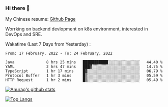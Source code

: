 ### Hi there 👋

My Chinese resume: [Github Page](https://spencercjh.github.io/resume/)

Worrking on backend devlopment on k8s environment, interested in DevOps and SRE.

Wakatime (Last 7 Days from Yesterday) :

<!--START_SECTION:waka-->
```text
From: 17 February, 2022 - To: 24 February, 2022

Java              8 hrs 25 mins   ███████████░░░░░░░░░░░░░░   44.40 % 
YAML              2 hrs 47 mins   ███▓░░░░░░░░░░░░░░░░░░░░░   14.75 % 
TypeScript        1 hr 17 mins    █▓░░░░░░░░░░░░░░░░░░░░░░░   06.79 % 
Protocol Buffer   1 hr 3 mins     █▒░░░░░░░░░░░░░░░░░░░░░░░   05.59 % 
HTTP Request      1 hr 2 mins     █▒░░░░░░░░░░░░░░░░░░░░░░░   05.49 % 
```
<!--END_SECTION:waka-->

[![Anurag's github stats](https://github-readme-stats.vercel.app/api?username=spencercjh&theme=tokyonight&show_icons=true)](https://github.com/anuraghazra/github-readme-stats)

[![Top Langs](https://github-readme-stats.vercel.app/api/top-langs/?username=spencercjh&layout=compact&theme=tokyonight)](https://github.com/anuraghazra/github-readme-stats)
